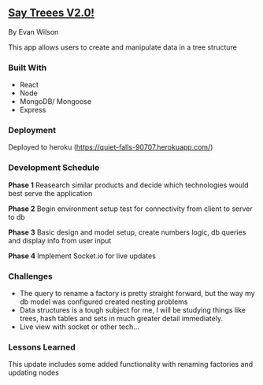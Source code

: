 ## [Say Treees V2.0!](https://quiet-falls-90707.herokuapp.com/)
By Evan Wilson

This app allows users to create and manipulate data in a tree structure


### Built With

* React
* Node
* MongoDB/ Mongoose
* Express

### Deployment

Deployed to heroku (https://quiet-falls-90707.herokuapp.com/)

### Development Schedule

**Phase 1**
Reasearch similar products and decide which technologies would best serve the application

**Phase 2**
Begin environment setup test for connectivity from client to server to db

**Phase 3**
Basic design and model setup, create numbers logic, db queries and display info from user input

**Phase 4**
Implement Socket.io for live updates

### Challenges
* The query to rename a factory is pretty straight forward, but the way my db model was configured created nesting problems
* Data structures is a tough subject for me, I will be studying things like trees, hash tables and sets in much greater detail immediately.
* Live view with socket or other tech... 

### Lessons Learned

This update includes some added functionality with renaming factories and updating nodes
